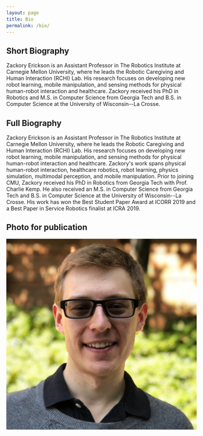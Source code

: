 ```yaml
---
layout: page
title: Bio
permalink: /bio/
---
```


## Short Biography
Zackory Erickson is an Assistant Professor in The Robotics Institute at Carnegie Mellon University, 
where he leads the Robotic Caregiving and Human Interaction (RCHI) Lab.
His research focuses on developing new robot learning, mobile manipulation, and sensing methods for physical human-robot interaction and healthcare.
Zackory received his PhD in Robotics and M.S. in Computer Science from Georgia Tech and B.S. in Computer Science at the University of Wisconsin--La Crosse. 

## Full Biography
Zackory Erickson is an Assistant Professor in The Robotics Institute at Carnegie Mellon University, 
where he leads the Robotic Caregiving and Human Interaction (RCHI) Lab.
His research focuses on developing new robot learning, mobile manipulation, and sensing methods for physical human-robot interaction and healthcare.
Zackory's work spans physical human-robot interaction, healthcare robotics, robot learning, physics simulation, multimodal perception, and mobile manipulation.
Prior to joining CMU, Zackory received his PhD in Robotics from Georgia Tech with Prof. Charlie Kemp. 
He also received an M.S. in Computer Science from Georgia Tech and B.S. in Computer Science at the University of Wisconsin--La Crosse.
His work has won the Best Student Paper Award at ICORR 2019 and a Best Paper in Service Robotics finalist at ICRA 2019.

## Photo for publication
![Zackory Erickskon](assets/images/zackory_erickson.jpg)
